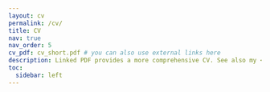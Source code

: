 ```yaml
---
layout: cv
permalink: /cv/
title: CV
nav: true
nav_order: 5
cv_pdf: cv_short.pdf # you can also use external links here
description: Linked PDF provides a more comprehensive CV. See also my <a href="https://scholar.google.com/citations?user=Ap9PfVQAAAAJ&hl=en">Google Scholar page</a>.
toc:
  sidebar: left
---
```

